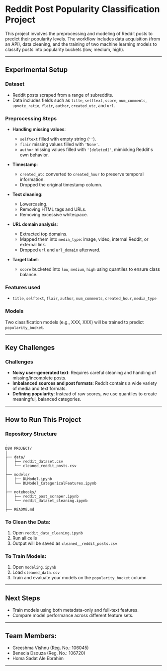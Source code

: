 # Reddit Post Popularity Classification Project

This project involves the preprocessing and modeling of Reddit posts to predict their popularity levels. The workflow includes data acquisition (from an API), data cleaning,  and the training of two machine learning models to classify posts into popularity buckets (low, medium, high).

---

## Experimental Setup

### Dataset

* Reddit posts scraped from a range of subreddits.
* Data includes fields such as `title`, `selftext`, `score`, `num_comments`, `upvote_ratio`, `flair`, `author`, `created_utc`, and `url`.

### Preprocessing Steps

* **Handling missing values**:

  * `selftext` filled with empty string (`''`).
  * `flair` missing values filled with `'None'`.
  * `author` missing values filled with `'[deleted]'`, mimicking Reddit's own behavior.
* **Timestamp**:

  * `created_utc` converted to `created_hour` to preserve temporal information.
  * Dropped the original timestamp column.
* **Text cleaning**:

  * Lowercasing.
  * Removing HTML tags and URLs.
  * Removing excessive whitespace.
* **URL domain analysis**:

  * Extracted top domains.
  * Mapped them into `media_type`: image, video, internal Reddit, or external link.
  * Dropped `url` and `url_domain` afterward.
* **Target label**:

  * `score` bucketed into `low`, `medium`, `high` using quantiles to ensure class balance.

### Features used

* `title`, `selftext`, `flair`, `author`, `num_comments`, `created_hour`, `media_type`

### Models

Two classification models (e.g., XXX, XXX) will be trained to predict `popularity_bucket`.

---

## Key Challenges

### Challenges

* **Noisy user-generated text**: Requires careful cleaning and handling of missing/incomplete posts.
* **Imbalanced sources and post formats**: Reddit contains a wide variety of media and text formats.
* **Defining popularity**: Instead of raw scores, we use quantiles to create meaningful, balanced categories.

---

## How to Run This Project

### Repository Structure

```
.
DSW PROJECT/
│
├── data/
│   ├── reddit_dataset.csv
│   └── cleaned_reddit_posts.csv
│
├── models/
│   ├── DLModel.ipynb
│   └── DLModel_CategoricalFeatures.ipynb
│
├── notebooks/
│   ├── reddit_post_scraper.ipynb
│   └── reddit_dataset_cleaning.ipynb
│
├── README.md

```

### To Clean the Data:

1. Open `reddit_data_cleaning.ipynb`
2. Run all cells
3. Output will be saved as `cleaned__reddit_posts.csv`

### To Train Models:

1. Open `modeling.ipynb`
2. Load `cleaned_data.csv`
3. Train and evaluate your models on the `popularity_bucket` column

---

## Next Steps

* Train models using both metadata-only and full-text features.
* Compare model performance across different feature sets.

---

## Team Members:

* Greeshma Vishnu (Reg. No.: 106045)
* Benecia Dsouza (Reg. No.: 106720)
* Homa Sadat Ale Ebrahim

---

